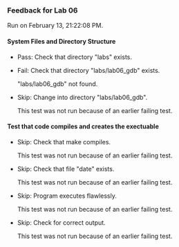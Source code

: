 ### Feedback for Lab 06

Run on February 13, 21:22:08 PM.


#### System Files and Directory Structure

+ Pass: Check that directory "labs" exists.

+ Fail: Check that directory "labs/lab06_gdb" exists.

     "labs/lab06_gdb" not found.

+ Skip: Change into directory "labs/lab06_gdb".

  This test was not run because of an earlier failing test.


#### Test that code compiles and creates the exectuable

+ Skip: Check that make compiles.

  This test was not run because of an earlier failing test.

+ Skip: Check that file "date" exists.

  This test was not run because of an earlier failing test.

+ Skip: Program executes flawlessly.

  This test was not run because of an earlier failing test.

+ Skip: Check for correct output.

  This test was not run because of an earlier failing test.

